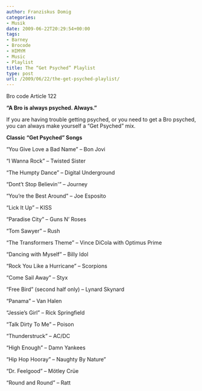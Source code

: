 ```yaml
---
author: Franziskus Domig
categories:
- Musik
date: 2009-06-22T20:29:54+00:00
tags:
- Barney
- Brocode
- HIMYM
- Music
- Playlist
title: The “Get Psyched” Playlist
type: post
url: /2009/06/22/the-get-psyched-playlist/
---
```


Bro code Article 122

**&#8220;A Bro is always psyched. Always.&#8221;**

If you are having trouble getting psyched, or you need to get a Bro psyched, you can always make yourself a &#8220;Get Psyched&#8221; mix.

**Classic &#8220;Get Psyched&#8221; Songs**

&#8220;You Give Love a Bad Name&#8221; &#8211; Bon Jovi
  
&#8220;I Wanna Rock&#8221; &#8211; Twisted Sister
  
&#8220;The Humpty Dance&#8221; &#8211; Digital Underground
  
&#8220;Dont&#8217;t Stop Believin'&#8221; &#8211; Journey
  
&#8220;You&#8217;re the Best Around&#8221; &#8211; Joe Esposito
  
&#8220;Lick It Up&#8221; &#8211; KISS
  
&#8220;Paradise City&#8221; &#8211; Guns N&#8217; Roses
  
&#8220;Tom Sawyer&#8221; &#8211; Rush
  
&#8220;The Transformers Theme&#8221; &#8211; Vince DiCola with Optimus Prime
  
&#8220;Dancing with Myself&#8221; &#8211; Billy Idol
  
&#8220;Rock You Like a Hurricane&#8221; &#8211; Scorpions
  
&#8220;Come Sail Away&#8221; &#8211; Styx
  
&#8220;Free Bird&#8221; (second half only) &#8211; Lynard Skynard
  
&#8220;Panama&#8221; &#8211; Van Halen
  
&#8220;Jessie&#8217;s Girl&#8221; &#8211; Rick Springfield
  
&#8220;Talk Dirty To Me&#8221; &#8211; Poison
  
&#8220;Thunderstruck&#8221; &#8211; AC/DC
  
&#8220;High Enough&#8221; &#8211; Damn Yankees
  
&#8220;Hip Hop Hooray&#8221; &#8211; Naughty By Nature&#8221;
  
&#8220;Dr. Feelgood&#8221; &#8211; Mötley Crüe
  
&#8220;Round and Round&#8221; &#8211; Ratt
